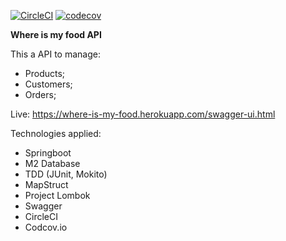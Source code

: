 [![CircleCI](https://circleci.com/gh/galexandrade/where-is-my-food.svg?style=svg)](https://circleci.com/gh/galexandrade/where-is-my-food)
[![codecov](https://codecov.io/gh/galexandrade/where-is-my-food/branch/master/graph/badge.svg)](https://codecov.io/gh/galexandrade/where-is-my-food)

**Where is my food API**

This a API to manage:
 * Products;
 * Customers;
 * Orders;
 
 Live: https://where-is-my-food.herokuapp.com/swagger-ui.html
 
 Technologies applied:
 * Springboot
 * M2 Database
 * TDD (JUnit, Mokito)
 * MapStruct
 * Project Lombok
 * Swagger
 * CircleCI
 * Codcov.io
 
 